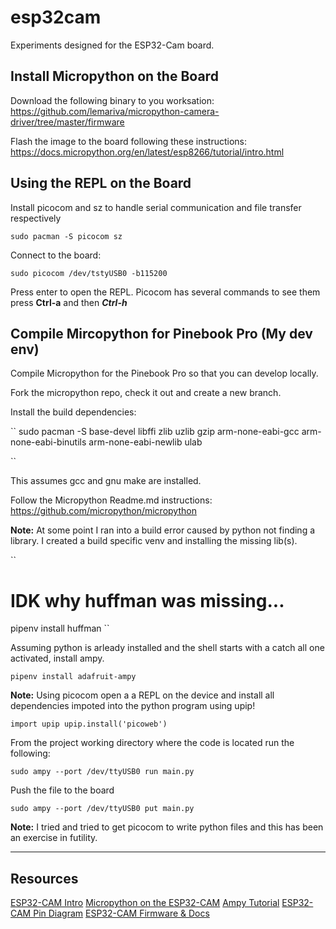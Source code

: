 # esp32cam
Experiments designed for the ESP32-Cam board.

## Install Micropython on the Board

Download the following binary to you worksation: https://github.com/lemariva/micropython-camera-driver/tree/master/firmware

Flash the image to the board following these instructions: https://docs.micropython.org/en/latest/esp8266/tutorial/intro.html


## Using the REPL on the Board

Install picocom and sz to handle serial communication and file transfer respectively

``sudo pacman -S picocom sz``

Connect to the board:

``sudo picocom /dev/tstyUSB0 -b115200``

Press enter to open the REPL.  Picocom has several commands to see them press **Ctrl-a** and then ***Ctrl-h***


## Compile Mircopython for Pinebook Pro (My dev env)

Compile Micropython for the Pinebook Pro so that you can develop locally.

Fork the micropython repo, check it out and create a new branch.

Install the build dependencies:

``
sudo pacman -S base-devel libffi zlib uzlib gzip arm-none-eabi-gcc arm-none-eabi-binutils arm-none-eabi-newlib ulab

``

This assumes gcc and gnu make are installed.

Follow the Micropython Readme.md instructions: https://github.com/micropython/micropython


**Note:** At some point I ran into a build error caused by python not finding a library. 
I created a build specific venv and installing the missing lib(s).

``
# IDK why huffman was missing...
pipenv install huffman
``


Assuming python is arleady installed and the shell starts with a catch all one activated, install ampy.

``pipenv install adafruit-ampy``

**Note:** Using picocom open a a REPL on the device and install all dependencies impoted into the python program using upip!

``import upip
upip.install('picoweb')``


From the  project working directory where the code is located run the following:
 
``sudo ampy --port /dev/ttyUSB0 run main.py``

Push the file to the board

``sudo ampy --port /dev/ttyUSB0 put main.py``


**Note:** I tried and tried to get picocom to write python files and this has been an exercise in futility.

---

## Resources
[ESP32-CAM Intro](https://dronebotworkshop.com/esp32-cam-intro/)
[Micropython on the ESP32-CAM](https://lemariva.com/blog/2019/09/micropython-how-about-taking-photo-esp32)
[Ampy Tutorial](https://www.digikey.com/en/maker/projects/micropython-basics-load-files-run-code/fb1fcedaf11e4547943abfdd8ad825ce)
[ESP32-CAM Pin Diagram](https://www.geekering.com/categories/embedded-sytems/esp32/ricardocarreira/esp32-cam-board-how-to-begin-and-blink-a-led/)
[ESP32-CAM Firmware & Docs](https://github.com/lemariva/micropython-camera-driver)
